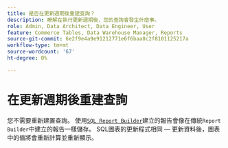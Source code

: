 ```yaml
---
title: 是否在更新週期後重建查詢？
description: 瞭解在執行更新週期後，您的查詢會發生什麼事。
role: Admin, Data Architect, Data Engineer, User
feature: Commerce Tables, Data Warehouse Manager, Reports
source-git-commit: 6e2f9e4a9e91212771e6f6baa8c2f8101125217a
workflow-type: tm+mt
source-wordcount: '67'
ht-degree: 0%

---
```


# 在更新週期後重建查詢

您不需要重新建置查詢。 使用[`SQL Report Builder`](../dev-reports/sql-rpt-bldr.md)建立的報告會像在傳統`Report Builder`中建立的報告一樣儲存。 SQL圖表的更新程式相同 — 更新資料後，圖表中的值將會重新計算並重新顯示。
